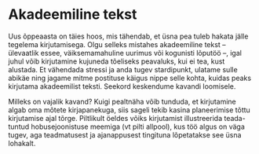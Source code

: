 # Akadeemiline tekst

Uus õppeaasta on täies hoos, mis tähendab, et üsna pea tuleb hakata jälle tegelema kirjutamisega. Olgu selleks mistahes akadeemiline tekst – ülevaatlik essee, väiksemamahuline uurimus või kogunisti lõputöö –, igal juhul võib kirjutamine kujuneda tõeliseks peavaluks, kui ei tea, kust alustada. Et vähendada stressi ja anda tugev stardipunkt, ulatame sulle abikäe ning jagame mitme postituse käigus nippe selle kohta, kuidas peaks kirjutama akadeemilist teksti. Seekord keskendume kavandi loomisele.

Milleks on vajalik kavand?
Kuigi pealtnäha võib tunduda, et kirjutamine algab oma mõtete kirjapanekuga, siis sageli tekib kasina planeerimise tõttu kirjutamise ajal tõrge. Piltlikult öeldes võiks kirjutamist illustreerida teada-tuntud hobusejoonistuse meemiga (vt pilti allpool), kus töö algus on väga tugev, aga teadmatusest ja ajanappusest tingituna lõpetatakse see üsna lohakalt.
